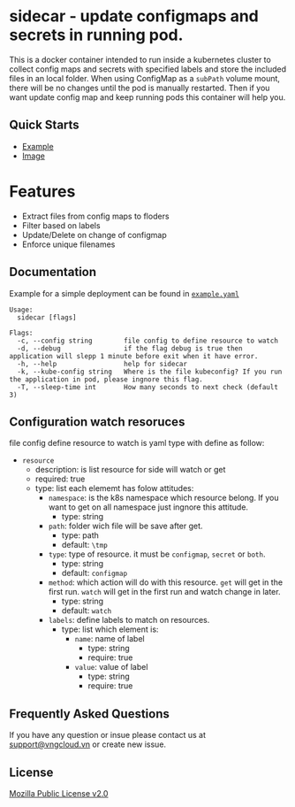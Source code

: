 
# sidecar - update configmaps and secrets in running pod.

This is a docker container intended to run inside a kubernetes cluster to collect config maps and secrets with specified labels and store the included files in an local folder. When using ConfigMap as a `subPath` volume mount, there will be no changes until the pod is manually restarted. Then if you want update config map and keep running pods this container will help you.

## Quick Starts

- [Example](./example/example.yaml)
- [Image](https://hub.docker.com/repository/docker/vinhph2/sidecar)

# Features

- Extract files from config maps to floders
- Filter based on labels
- Update/Delete on change of configmap
- Enforce unique filenames

## Documentation
Example for a simple deployment can be found in [`example.yaml`](./example/example.yaml)
```
Usage:
  sidecar [flags]

Flags:
  -c, --config string        file config to define resource to watch
  -d, --debug                if the flag debug is true then application will slepp 1 minute before exit when it have error.
  -h, --help                 help for sidecar
  -k, --kube-config string   Where is the file kubeconfig? If you run the application in pod, please ingnore this flag.
  -T, --sleep-time int       How many seconds to next check (default 3)
```
## Configuration watch resoruces
file config define resource to watch is yaml type with define as follow:
- `resource`
    - description: is list resource for side will watch or get
    - required: true
    - type: list each elememt has folow attitudes:
        - `namespace`: is the k8s namespace which resource belong. If you want to get on all namespace just ingnore this attitude.
            - type: string
        - `path`: folder wich file will be save after get.
            - type: path
            - default: `\tmp`
        - `type`: type of resource. it must be `configmap`, `secret` or `both`.
            - type: string
            - default: `configmap`
        - `method`: which action will do with this resource. `get` will get in the first run. `watch` will get in the first run and watch change in later. 
            - type: string
            - default: `watch`
        - `labels`: define labels to match on resources. 
            - type: list which element is:
                - `name`: name of label
                    - type: string
                    - require: true
                - `value`: value of label
                    - type: string
                    - require: true
## Frequently Asked Questions

If you have any question or insue please contact us at [support@vngcloud.vn](mailto:support@vngcloud.vn) or create new issue.

## License
[Mozilla Public License v2.0](./LICENSE)